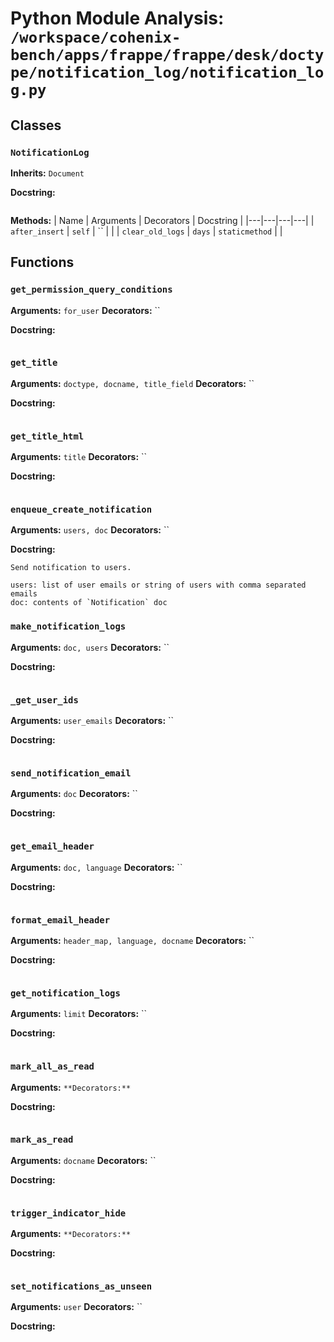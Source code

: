 # Python Module Analysis: `/workspace/cohenix-bench/apps/frappe/frappe/desk/doctype/notification_log/notification_log.py`

## Classes

### `NotificationLog`
**Inherits:** `Document`


**Docstring:**
```

```

**Methods:**
| Name | Arguments | Decorators | Docstring |
|---|---|---|---|
| `after_insert` | `self` | `` |  |
| `clear_old_logs` | `days` | `staticmethod` |  |





## Functions

### `get_permission_query_conditions`
**Arguments:** `for_user`
**Decorators:** ``

**Docstring:**
```

```
### `get_title`
**Arguments:** `doctype, docname, title_field`
**Decorators:** ``

**Docstring:**
```

```
### `get_title_html`
**Arguments:** `title`
**Decorators:** ``

**Docstring:**
```

```
### `enqueue_create_notification`
**Arguments:** `users, doc`
**Decorators:** ``

**Docstring:**
```
Send notification to users.

users: list of user emails or string of users with comma separated emails
doc: contents of `Notification` doc
```
### `make_notification_logs`
**Arguments:** `doc, users`
**Decorators:** ``

**Docstring:**
```

```
### `_get_user_ids`
**Arguments:** `user_emails`
**Decorators:** ``

**Docstring:**
```

```
### `send_notification_email`
**Arguments:** `doc`
**Decorators:** ``

**Docstring:**
```

```
### `get_email_header`
**Arguments:** `doc, language`
**Decorators:** ``

**Docstring:**
```

```
### `format_email_header`
**Arguments:** `header_map, language, docname`
**Decorators:** ``

**Docstring:**
```

```
### `get_notification_logs`
**Arguments:** `limit`
**Decorators:** ``

**Docstring:**
```

```
### `mark_all_as_read`
**Arguments:** ``
**Decorators:** ``

**Docstring:**
```

```
### `mark_as_read`
**Arguments:** `docname`
**Decorators:** ``

**Docstring:**
```

```
### `trigger_indicator_hide`
**Arguments:** ``
**Decorators:** ``

**Docstring:**
```

```
### `set_notifications_as_unseen`
**Arguments:** `user`
**Decorators:** ``

**Docstring:**
```

```

